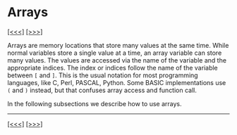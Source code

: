 # Arrays

[\[\<\<\<\]](ug_9.6.md) [\[\>\>\>\]](ug_9.7.1.md)

Arrays are memory locations that store many values at the same time.
While normal variables store a single value at a time, an array variable
can store many values. The values are accessed via the name of the
variable and the appropriate indices. The index or indices follow the
name of the variable between `[` and `]`. This is the usual notation for
most programming languages, like C, Perl, PASCAL, Python. Some BASIC
implementations use `(` and `)` instead, but that confuses array access
and function call.

In the following subsections we describe how to use arrays.

-----

[\[\<\<\<\]](ug_9.6.md) [\[\>\>\>\]](ug_9.7.1.md)
